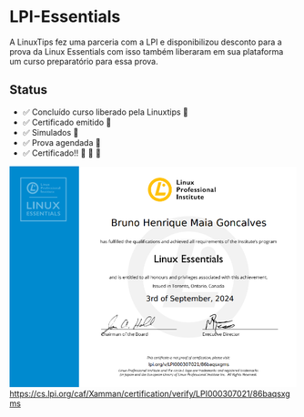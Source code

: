 # LPI-Essentials

A LinuxTips fez uma parceria com a LPI e disponibilizou desconto para a prova da Linux Essentials com isso também liberaram em sua plataforma um curso preparatório para essa prova.

## Status

- :white_check_mark: Concluído curso liberado pela Linuxtips :tada:
- :white_check_mark: Certificado emitido :tada:
- :white_check_mark: Simulados :tada: 
- :white_check_mark: Prova agendada :tada:
- :white_check_mark: Certificado!! :tada: :tada: :tada:


![alt text](img/certificate.png)
https://cs.lpi.org/caf/Xamman/certification/verify/LPI000307021/86baqsxgms